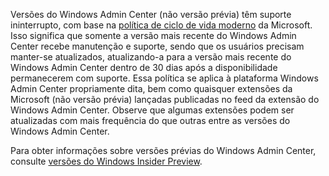 Versões do Windows Admin Center (não versão prévia) têm suporte ininterrupto, com base na [política de ciclo de vida moderno](https://support.microsoft.com/help/30881/modern-lifecycle-policy) da Microsoft. Isso significa que somente a versão mais recente do Windows Admin Center recebe manutenção e suporte, sendo que os usuários precisam manter-se atualizados, atualizando-a para a versão mais recente do Windows Admin Center dentro de 30 dias após a disponibilidade permanecerem com suporte. Essa política se aplica à plataforma Windows Admin Center propriamente dita, bem como quaisquer extensões da Microsoft (não versão prévia) lançadas publicadas no feed da extensão do Windows Admin Center. Observe que algumas extensões podem ser atualizadas com mais frequência do que outras entre as versões do Windows Admin Center.

Para obter informações sobre versões prévias do Windows Admin Center, consulte [versões do Windows Insider Preview](https://www.microsoft.com/en-us/software-download/windowsinsiderpreviewserver).